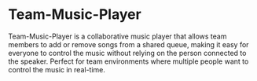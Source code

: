 # Team-Music-Player
Team-Music-Player is a collaborative music player that allows team members to add or remove songs from a shared queue, making it easy for everyone to control the music without relying on the person connected to the speaker. Perfect for team environments where multiple people want to control the music in real-time.
